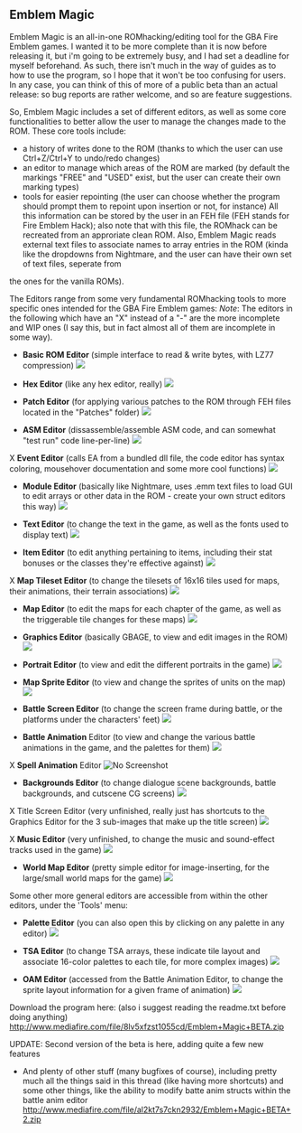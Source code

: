 Emblem Magic
------

Emblem Magic is an all-in-one ROMhacking/editing tool for the GBA Fire Emblem games.
I wanted it to be more complete than it is now before releasing it, but i'm going to be extremely busy, and I had set a deadline for myself beforehand.
As such, there isn't much in the way of guides as to how to use the program, so I hope that it won't be too confusing for users.
In any case, you can think of this of more of a public beta than an actual release: so bug reports are rather welcome, and so are feature suggestions.



So, Emblem Magic includes a set of different editors, as well as some core functionalities to better allow the user to manage the changes made to the ROM.
These core tools include:
- a history of writes done to the ROM (thanks to which the user can use Ctrl+Z/Ctrl+Y to undo/redo changes)
- an editor to manage which areas of the ROM are marked (by default the markings "FREE" and "USED" exist, but the user can create their own marking types)
- tools for easier repointing (the user can choose whether the program should prompt them to repoint upon insertion or not, for instance)
All this information can be stored by the user in an FEH file (FEH stands for Fire Emblem Hack); also note that with this file, the ROMhack can be recreated from an approriate clean ROM.
Also, Emblem Magic reads external text files to associate names to array entries in the ROM (kinda like the dropdowns from Nightmare, and the user can have their own set of text files, seperate from 

the ones for the vanilla ROMs).

The Editors range from some very fundamental ROMhacking tools to more specific ones intended for the GBA Fire Emblem games:
_Note_: The editors in the following which have an "X" instead of a "-" are the more incomplete and WIP ones (I say this, but in fact almost all of them are incomplete in some way).

- **Basic ROM Editor** (simple interface to read & write bytes, with LZ77 compression)
![](https://i.imgur.com/zXa7QhP.png)

- **Hex Editor** (like any hex editor, really)
![](https://i.imgur.com/c12seK8.png)

- **Patch Editor** (for applying various patches to the ROM through FEH files located in the "Patches" folder)
![](https://i.imgur.com/Iu0RGxa.png)

- **ASM Editor** (dissassemble/assemble ASM code, and can somewhat "test run" code line-per-line)
![](https://i.imgur.com/gvm4P8k.png)

X **Event Editor** (calls EA from a bundled dll file, the code editor has syntax coloring, mousehover documentation and some more cool functions)
![](https://i.imgur.com/78eDICB.png)

- **Module Editor** (basically like Nightmare, uses .emm text files to load GUI to edit arrays or other data in the ROM - create your own struct editors this way)
![](https://i.imgur.com/gvm4P8k.png)

- **Text Editor** (to change the text in the game, as well as the fonts used to display text)
![](https://i.imgur.com/L48DeB2.png)

- **Item Editor** (to edit anything pertaining to items, including their stat bonuses or the classes they're effective against)
![](https://i.imgur.com/ykHkL72.png)

X **Map Tileset Editor** (to change the tilesets of 16x16 tiles used for maps, their animations, their terrain associations)
![](https://i.imgur.com/JHtS290.png)

- **Map Editor** (to edit the maps for each chapter of the game, as well as the triggerable tile changes for these maps)
![](https://i.imgur.com/BIYSiKS.png)

- **Graphics Editor** (basically GBAGE, to view and edit images in the ROM)
![](https://i.imgur.com/dEuiZ0U.png)

- **Portrait Editor** (to view and edit the different portraits in the game)
![](https://i.imgur.com/WbAj6zP.png)

- **Map Sprite Editor** (to view and change the sprites of units on the map)
![](https://i.imgur.com/xdISHav.png)

- **Battle Screen Editor** (to change the screen frame during battle, or the platforms under the characters' feet)
![](https://i.imgur.com/bMfjteM.png)

- **Battle Animation** Editor (to view and change the various battle animations in the game, and the palettes for them)
![](https://i.imgur.com/EkwftEq.png)

X **Spell Animation** Editor
![No Screenshot](https://i.png)

- **Backgrounds Editor** (to change dialogue scene backgrounds, battle backgrounds, and cutscene CG screens)
![](https://i.imgur.com/4LvUHEp.png)

X Title Screen Editor (very unfinished, really just has shortcuts to the Graphics Editor for the 3 sub-images that make up the title screen)
![](https://i.imgur.com/wfljIvf.png)

X **Music Editor** (very unfinished, to change the music and sound-effect tracks used in the game)
![](https://i.imgur.com/sTQ7JmE.png)

- **World Map Editor** (pretty simple editor for image-inserting, for the large/small world maps for the game)
![](https://i.imgur.com/G7E5h5Y.png)

Some other more general editors are accessible from within the other editors, under the 'Tools' menu:

- **Palette Editor** (you can also open this by clicking on any palette in any editor)
![](https://i.imgur.com/kxvL0CC.png)

- **TSA Editor** (to change TSA arrays, these indicate tile layout and associate 16-color palettes to each tile, for more complex images)
![](https://i.imgur.com/vV78kzr.png)

- **OAM Editor** (accessed from the Battle Animation Editor, to change the sprite layout information for a given frame of animation)
![](https://i.imgur.com/Ptb0IdR.png)

Download the program here: (also i suggest reading the readme.txt before doing anything)
http://www.mediafire.com/file/8lv5xfzst1055cd/Emblem+Magic+BETA.zip

UPDATE: Second version of the beta is here, adding quite a few new features


- And plenty of other stuff (many bugfixes of course), including pretty much all the things said in this thread (like having more shortcuts) and some other things, like the ability to modify batte anim structs within the battle anim editor
http://www.mediafire.com/file/al2kt7s7ckn2932/Emblem+Magic+BETA+2.zip
